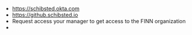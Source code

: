 - https://schibsted.okta.com
- https://github.schibsted.io
- Request access your manager to get access to the FINN organization
- 
